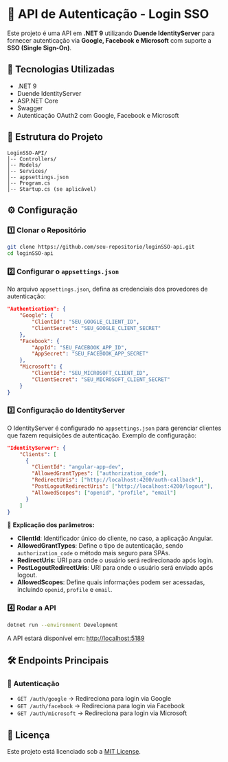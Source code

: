 # 🚀 API de Autenticação - Login SSO

Este projeto é uma API em **.NET 9** utilizando **Duende IdentityServer** para fornecer autenticação via **Google, Facebook e Microsoft** com suporte a **SSO (Single Sign-On)**.

## 📌 Tecnologias Utilizadas
- .NET 9
- Duende IdentityServer
- ASP.NET Core
- Swagger
- Autenticação OAuth2 com Google, Facebook e Microsoft

## 📂 Estrutura do Projeto
```
LoginSSO-API/
│-- Controllers/
│-- Models/
│-- Services/
│-- appsettings.json
│-- Program.cs
│-- Startup.cs (se aplicável)
```

## ⚙️ Configuração
### 1️⃣ **Clonar o Repositório**
```sh
git clone https://github.com/seu-repositorio/loginSSO-api.git
cd loginSSO-api
```

### 2️⃣ **Configurar o `appsettings.json`**
No arquivo `appsettings.json`, defina as credenciais dos provedores de autenticação:
```json
"Authentication": {
    "Google": {
        "ClientId": "SEU_GOOGLE_CLIENT_ID",
        "ClientSecret": "SEU_GOOGLE_CLIENT_SECRET"
    },
    "Facebook": {
        "AppId": "SEU_FACEBOOK_APP_ID",
        "AppSecret": "SEU_FACEBOOK_APP_SECRET"
    },
    "Microsoft": {
        "ClientId": "SEU_MICROSOFT_CLIENT_ID",
        "ClientSecret": "SEU_MICROSOFT_CLIENT_SECRET"
    }
}
```

### 3️⃣ **Configuração do IdentityServer**
O IdentityServer é configurado no `appsettings.json` para gerenciar clientes que fazem requisições de autenticação. Exemplo de configuração:
```json
"IdentityServer": {
    "Clients": [
      {
        "ClientId": "angular-app-dev",
        "AllowedGrantTypes": ["authorization_code"],
        "RedirectUris": ["http://localhost:4200/auth-callback"],
        "PostLogoutRedirectUris": ["http://localhost:4200/logout"],
        "AllowedScopes": ["openid", "profile", "email"]
      }
    ]
}
```

🔹 **Explicação dos parâmetros:**
- **ClientId**: Identificador único do cliente, no caso, a aplicação Angular.
- **AllowedGrantTypes**: Define o tipo de autenticação, sendo `authorization_code` o método mais seguro para SPAs.
- **RedirectUris**: URI para onde o usuário será redirecionado após login.
- **PostLogoutRedirectUris**: URI para onde o usuário será enviado após logout.
- **AllowedScopes**: Define quais informações podem ser acessadas, incluindo `openid`, `profile` e `email`.

### 4️⃣ **Rodar a API**
```sh
dotnet run --environment Development
```
A API estará disponível em: [http://localhost:5189](http://localhost:5189)

## 🛠 Endpoints Principais
### 🔹 **Autenticação**
- `GET /auth/google` → Redireciona para login via Google
- `GET /auth/facebook` → Redireciona para login via Facebook
- `GET /auth/microsoft` → Redireciona para login via Microsoft

## 📜 Licença
Este projeto está licenciado sob a [MIT License](LICENSE).

